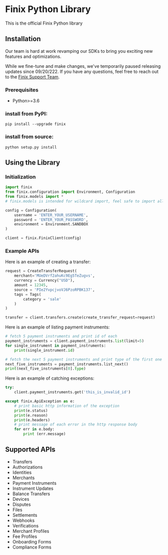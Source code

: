 # Finix Python Library

This is the official Finix Python library

## Installation

Our team is hard at work revamping our SDKs to bring you exciting new features and optimizations.

While we fine-tune and make changes, we've temporarily paused releasing updates since 09/20/222. If you have any questions, feel free to reach out to the [Finix Support Team](mailto:support@finixpayments.com).

### Prerequisites
- Python>=3.6

### install from PyPI:
```
pip install --upgrade finix
```

### install from source:
```
python setup.py install
```



## Using the Library
### Initialization
```python
import finix
from finix.configuration import Environment, Configuration
from finix.models import *        
# finix.models is intended for wildcard import, feel safe to import all predefined models at once

config = Configuration(
    username = 'ENTER_YOUR_USERNAME',
    password = 'ENTER_YOUR_PASSWORD',
    environment = Environment.SANDBOX
)

client = finix.FinixClient(config)
```

### Example APIs
Here is an example of creating a transfer:
```python
request = CreateTransferRequest(
    merchant='MUeDVrf2ahuKc9Eg5TeZugvs',
    currency = Currency("USD"),
    amount = 12345,
    source = 'PIe2YvpcjvoVJ6PzoRPBK137',
    tags = Tags(
        category = 'sale'
    )
)

transfer = client.transfers.create(create_transfer_request=request)
```

Here is an example of listing payment instruments:
```python
# fetch 5 payment instruments and print id of each
payment_instruments = client.payment_instruments.list(limit=5)
for single_instrument in payment_instruments:
    print(single_instrument.id)

# fetch the next 5 payment instruments and print type of the first one
next_five_instruments = payment_instruments.list_next()
print(next_five_instruments[0].type)
```

Here is an example of catching exceptions:
```python
try:
    client.payment_instruments.get('this_is_invalid_id')

except finix.ApiException as e:
    # print basic http information of the exception
    print(e.status)
    print(e.reason)
    print(e.headers)
    # print message of each error in the http response body
    for err in e.body:
        print (err.message)
```

## Supported APIs
- Transfers
- Authorizations
- Identities
- Merchants
- Payment Instruments
- Instrument Updates
- Balance Transfers
- Devices
- Disputes
- Files
- Settlements
- Webhooks
- Verifications
- Merchant Profiles
- Fee Profiles
- Onboarding Forms
- Compliance Forms
